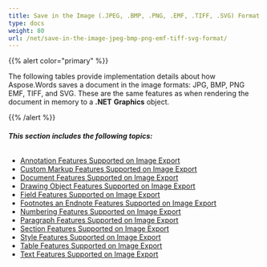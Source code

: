 ```yaml
---
title: Save in the Image (.JPEG, .BMP, .PNG, .EMF, .TIFF, .SVG) Format
type: docs
weight: 80
url: /net/save-in-the-image-jpeg-bmp-png-emf-tiff-svg-format/
---
```


{{% alert color="primary" %}} 

The following tables provide implementation details about how Aspose.Words saves a document in the image formats: JPG, BMP, PNG EMF, TIFF, and SVG. These are the same features as when rendering the document in memory to a **.NET** **Graphics** object.

{{% /alert %}} 
###### **This section includes the following topics:** 
- [Annotation Features Supported on Image Export](/words/net/annotation-features-supported-on-image-export)
- [Custom Markup Features Supported on Image Export](/words/net/custom-markup-features-supported-on-image-export)
- [Document Features Supported on Image Export](/words/net/document-features-supported-on-image-export)
- [Drawing Object Features Supported on Image Export](/words/net/drawing-object-features-supported-on-image-export)
- [Field Features Supported on Image Export](/words/net/field-features-supported-on-image-export)
- [Footnotes an Endnote Features Supported on Image Export](/words/net/footnotes-an-endnote-features-supported-on-image-export)
- [Numbering Features Supported on Image Export](/words/net/numbering-features-supported-on-image-export)
- [Paragraph Features Supported on Image Export](/words/net/paragraph-features-supported-on-image-export)
- [Section Features Supported on Image Export](/words/net/section-features-supported-on-image-export)
- [Style Features Supported on Image Export](/words/net/style-features-supported-on-image-export)
- [Table Features Supported on Image Export](/words/net/table-features-supported-on-image-export)
- [Text Features Supported on Image Export](/words/net/text-features-supported-on-image-export)
